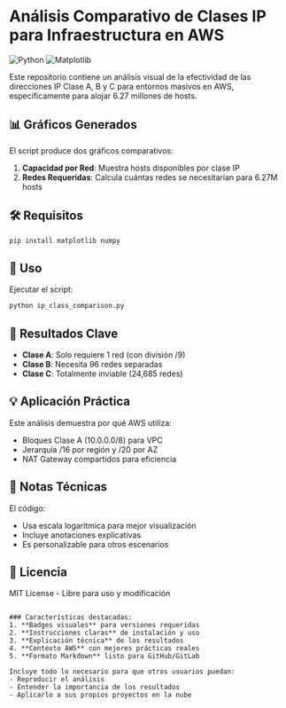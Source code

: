 # Análisis Comparativo de Clases IP para Infraestructura en AWS

![Python](https://img.shields.io/badge/Python-3.8%2B-blue)
![Matplotlib](https://img.shields.io/badge/Matplotlib-3.5%2B-orange)

Este repositorio contiene un análisis visual de la efectividad de las direcciones IP Clase A, B y C para entornos masivos en AWS, específicamente para alojar 6.27 millones de hosts.

## 📊 Gráficos Generados

El script produce dos gráficos comparativos:
1. **Capacidad por Red**: Muestra hosts disponibles por clase IP
2. **Redes Requeridas**: Calcula cuántas redes se necesitarían para 6.27M hosts

## 🛠 Requisitos

```bash
pip install matplotlib numpy
```

## 🚀 Uso

Ejecutar el script:
```bash
python ip_class_comparison.py
```

## 📌 Resultados Clave

- **Clase A**: Solo requiere 1 red (con división /9)
- **Clase B**: Necesita 96 redes separadas
- **Clase C**: Totalmente inviable (24,685 redes)

## 💡 Aplicación Práctica

Este análisis demuestra por qué AWS utiliza:
- Bloques Clase A (10.0.0.0/8) para VPC
- Jerarquía /16 por región y /20 por AZ
- NAT Gateway compartidos para eficiencia

## 📝 Notas Técnicas

El código:
- Usa escala logarítmica para mejor visualización
- Incluye anotaciones explicativas
- Es personalizable para otros escenarios

## 📄 Licencia

MIT License - Libre para uso y modificación
```

### Características destacadas:
1. **Badges visuales** para versiones requeridas
2. **Instrucciones claras** de instalación y uso
3. **Explicación técnica** de los resultados
4. **Contexto AWS** con mejores prácticas reales
5. **Formato Markdown** listo para GitHub/GitLab

Incluye todo lo necesario para que otros usuarios puedan: 
- Reproducir el análisis
- Entender la importancia de los resultados
- Aplicarlo a sus propios proyectos en la nube